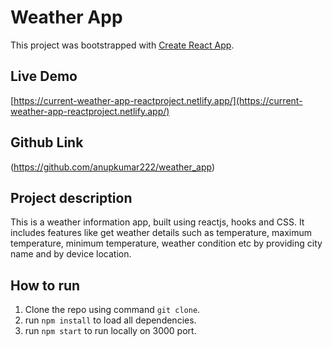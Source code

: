 # Weather App

This project was bootstrapped with [Create React App](https://github.com/facebook/create-react-app).

## Live Demo

[https://current-weather-app-reactproject.netlify.app/](https://current-weather-app-reactproject.netlify.app/)

## Github Link

(https://github.com/anupkumar222/weather_app)


## Project description

This is a weather information app, built using reactjs, hooks and CSS. It includes features like get weather details such as temperature, maximum temperature, minimum temperature, weather condition etc by providing city name and by device location.

## How to run

1. Clone the repo using command `git clone`.
2. run `npm install` to load all dependencies.
3. run `npm start` to run locally on 3000 port.